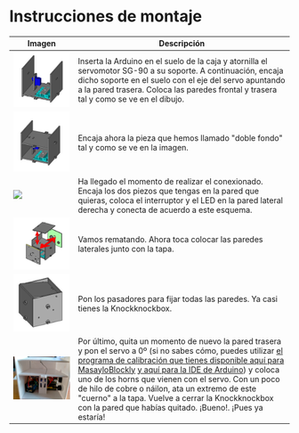 
# Instrucciones de montaje

| Imagen | Descripción |
| --- | --- |
| <img src="../IMAGENES/montaje1.png" width="600"> | Inserta la Arduino en el suelo de la caja y atornilla el servomotor SG-90 a su soporte. A continuación, encaja dicho soporte en el suelo con el eje del servo apuntando a la pared trasera. Coloca las paredes frontal y trasera tal y como se ve en el dibujo. |
| <img src="../IMAGENES/montaje2.png" width="600"> | Encaja ahora la pieza que hemos llamado "doble fondo" tal y como se ve en la imagen. |
| <img src="./.PINOUT/esquemaConexion_bb.png" width="600"> | Ha llegado el momento de realizar el conexionado. Encaja los dos piezos que tengas en la pared que quieras, coloca el interruptor y el LED en la pared lateral derecha y conecta de acuerdo a este esquema. |
| <img src="../IMAGENES/montaje3.png" width="600"> | Vamos rematando. Ahora toca colocar las paredes laterales junto con la tapa. |
| <img src="../IMAGENES/montaje4.png" width="600"> | Pon los pasadores para fijar todas las paredes. Ya casi tienes la Knockknockbox. |
| <img src="../IMAGENES/servoTapa.jpg" width="600"> |Por último, quita un momento de nuevo la pared trasera y pon el servo a 0º (si no sabes cómo, puedes utilizar [el programa de calibración que tienes disponible aquí para MasayloBlockly](./codigo/MasayloBlockly/calibracionSensorVibracion/calibracionKnockknockbox.bloc) [y aquí para la IDE de Arduino](./codigo/Arduino/calibracionKnockknockbox/calibracionKnockknockbox.ino)) y coloca uno de los horns que vienen con el servo. Con un poco de hilo de cobre o náilon, ata un extremo de este "cuerno" a la tapa. Vuelve a cerrar la Knockknockbox con la pared que habías quitado. ¡Bueno!. ¡Pues ya estaría!  |
